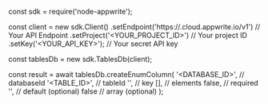 const sdk = require('node-appwrite');

const client = new sdk.Client()
    .setEndpoint('https://<REGION>.cloud.appwrite.io/v1') // Your API Endpoint
    .setProject('<YOUR_PROJECT_ID>') // Your project ID
    .setKey('<YOUR_API_KEY>'); // Your secret API key

const tablesDb = new sdk.TablesDb(client);

const result = await tablesDb.createEnumColumn(
    '<DATABASE_ID>', // databaseId
    '<TABLE_ID>', // tableId
    '', // key
    [], // elements
    false, // required
    '<DEFAULT>', // default (optional)
    false // array (optional)
);
